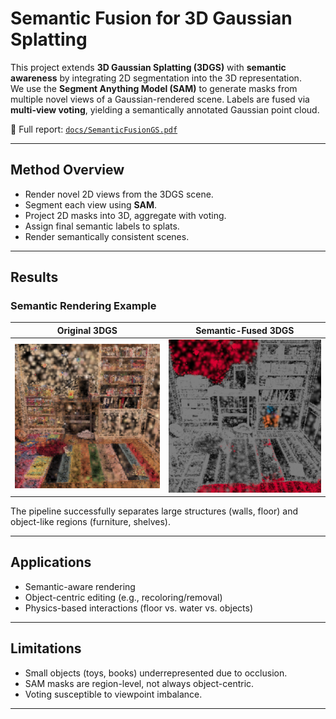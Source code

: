 # Semantic Fusion for 3D Gaussian Splatting

This project extends **3D Gaussian Splatting (3DGS)** with **semantic awareness** by integrating 2D segmentation into the 3D representation.  
We use the **Segment Anything Model (SAM)** to generate masks from multiple novel views of a Gaussian-rendered scene. Labels are fused via **multi-view voting**, yielding a semantically annotated Gaussian point cloud.

📄 Full report: [`docs/SemanticFusionGS.pdf`](docs/SemanticFusionGS.pdf)

---

## Method Overview
- Render novel 2D views from the 3DGS scene.  
- Segment each view using **SAM**.  
- Project 2D masks into 3D, aggregate with voting.  
- Assign final semantic labels to splats.  
- Render semantically consistent scenes.

---

## Results
### Semantic Rendering Example
| Original 3DGS | Semantic-Fused 3DGS |
|---------------|----------------------|
| ![](assets/example_original.png) | ![](assets/example_semantic.png) |

The pipeline successfully separates large structures (walls, floor) and object-like regions (furniture, shelves).

---

## Applications
- Semantic-aware rendering  
- Object-centric editing (e.g., recoloring/removal)  
- Physics-based interactions (floor vs. water vs. objects)

---

## Limitations
- Small objects (toys, books) underrepresented due to occlusion.  
- SAM masks are region-level, not always object-centric.  
- Voting susceptible to viewpoint imbalance.

---

